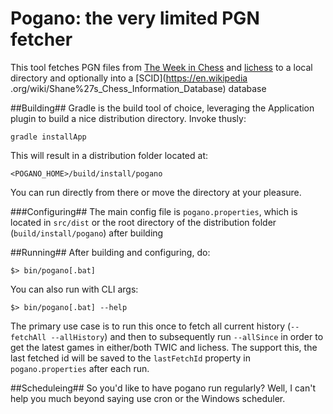 Pogano: the very limited PGN fetcher
================

This tool fetches PGN files from [The Week in Chess](http://theweekinchess.com) and [lichess](https://lichess.org) to a local directory and optionally into a [SCID](https://en.wikipedia
.org/wiki/Shane%27s_Chess_Information_Database)
database

##Building##
Gradle is the build tool of choice, leveraging the Application plugin to build a nice distribution directory.  Invoke thusly:

    gradle installApp

This will result in a distribution folder located at:

	<POGANO_HOME>/build/install/pogano

You can run directly from there or move the directory at your pleasure.

###Configuring##
The main config file is `pogano.properties`, which is located in `src/dist` or the root directory of the distribution folder (`build/install/pogano`) after building

##Running##
After building and configuring, do:

    $> bin/pogano[.bat]

You can also run with CLI args:

    $> bin/pogano[.bat] --help
    
The primary use case is to run this once to fetch all current history (`--fetchAll --allHistory`) and then to subsequently run `--allSince` in order to get the latest games in either/both TWIC and lichess. The support this, the last fetched id will be saved to the `lastFetchId` property in `pogano.properties` after each run.

##Scheduleing##
So you'd like to have pogano run regularly? Well, I can't help you much beyond saying use cron or the Windows scheduler.


